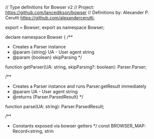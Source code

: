 // Type definitions for Bowser v2
// Project: https://github.com/lancedikson/bowser
// Definitions by: Alexander P. Cerutti <https://github.com/alexandercerutti>,

export = Bowser;
export as namespace Bowser;

declare namespace Bowser {
  /**
   * Creates a Parser instance
   * @param {string} UA - User agent string
   * @param {boolean} skipParsing
   */

  function getParser(UA: string, skipParsing?: boolean): Parser.Parser;

  /**
   * Creates a Parser instance and runs Parser.getResult immediately
   * @param UA - User agent string
   * @returns {Parser.ParsedResult}
   */

  function parse(UA: string): Parser.ParsedResult;

  /**
   * Constants exposed via bowser getters
   */
  const BROWSER_MAP: Record<string, strin